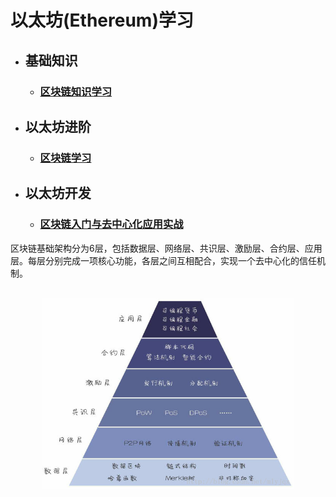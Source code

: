 # 以太坊(Ethereum)学习  
- ## 基础知识  
  - ### [区块链知识学习](md/blockchain-base.md)  
- ## 以太坊进阶
  - ### [区块链学习]()  
- ## 以太坊开发 
  - ### [区块链入门与去中心化应用实战](md/blockchain-app-dev.md)  

区块链基础架构分为6层，包括数据层、网络层、共识层、激励层、合约层、应用层。每层分别完成一项核心功能，各层之间互相配合，实现一个去中心化的信任机制。  


<br>
<div align=center>
  <img src="res/images/区块链底层结构.jpg" width="80%" height="80%"></img>
</div>
